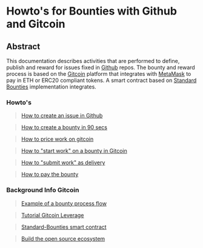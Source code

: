 # Howto's for Bounties with Github and Gitcoin

## Abstract
This documentation describes activities that are performed to define, publish and reward for issues fixed in [Github](https://github.com/) repos. The bounty and reward process is based on the [Gitcoin](https://gitcoin.co/) platform that integrates with [MetaMask](https://metamask.io/) to pay in ETH or ERC20 compliant tokens. A smart contract based on [Standard Bounties](https://medium.com/gitcoin/integrating-standard-bounties-dc4cf62bf814) implementation integrates.

### Howto's

> [How to create an issue in Github](https://help.github.com/articles/creating-an-issue/)

> [How to create a bounty in 90 secs](https://medium.com/gitcoin/tutorial-post-a-bounty-in-90-seconds-a7d1a8353f75)

> [How to price work on gitcoin](https://medium.com/gitcoin/tutorial-how-to-price-work-on-gitcoin-49bafcdd201e)

> [How to "start work" on a bounty in Gitcoin](howto_startwork.md)

> [How to "submit work" as delivery](howto_submitwork.md)

> [How to pay the bounty](howto_paybounty.md)

### Background Info Gitcoin

> [Example of a bounty process flow](https://youtu.be/rpyItETq15Y?t=15m50s)

> [Tutorial Gitcoin Leverage](https://medium.com/gitcoin/tutorial-leverage-gitcoins-firehose-of-talent-to-do-more-faster-dcd39650fc5)

> [Standard-Bounties smart contract](https://medium.com/gitcoin/integrating-standard-bounties-dc4cf62bf814)

> [Build the open source ecosystem](https://medium.com/gitcoin/open-source-money-will-buidl-the-open-source-ecosystem-f4169def8748)
